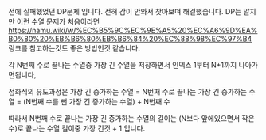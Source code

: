 전에 실패했었던 DP문제 입니다.
전혀 감이 안와서 찾아보며 해결했습니다.
DP는 알지만 이런 수열 문제가 처음이라면
https://namu.wiki/w/%EC%B5%9C%EC%9E%A5%20%EC%A6%9D%EA%B0%80%20%EB%B6%80%EB%B6%84%20%EC%88%98%EC%97%B4
링크를 참고하는것도 좋은 방법인것 같습니다.

각 N번째 수로 끝나는 수열중 가장 긴 수열을 저장하면서
인덱스 1부터 N+1까지 나아가면됩니다,

점화식의 유도과정은
가장 긴 증가하는 수열 = N번째 수로 끝나는 가장 긴 증가하는 수열
= (N번째 수를 뺀 가장 긴 증가하는 수열) + N번째 수

따라서 N번째 수로 끝나는 가장 긴 증가하는 수열의 길이는
(N보다 앞에있으면서 작은수)로 끝나는 수열 길이중 가장 긴것 + 1 입니다. 